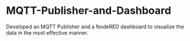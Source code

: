 # MQTT-Publisher-and-Dashboard
Developed an MQTT Publisher and a NodeRED dashboard to visualize the data in the most effective manner.
